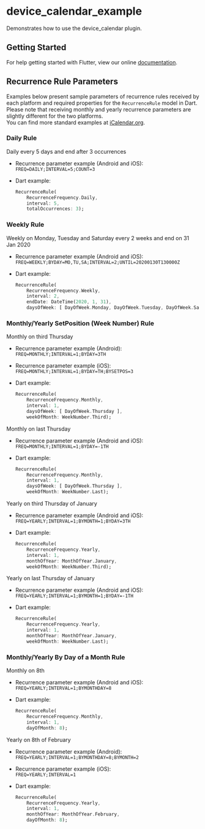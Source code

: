 # device_calendar_example

Demonstrates how to use the device_calendar plugin.

## Getting Started

For help getting started with Flutter, view our online
[documentation](https://flutter.io/).

## Recurrence Rule Parameters

Examples below present sample parameters of recurrence rules received by each platform and required properties for the `RecurrenceRule` model in Dart.\
Please note that receiving monthly and yearly recurrence parameters are slightly different for the two platforms.\
You can find more standard examples at [iCalendar.org](https://icalendar.org/iCalendar-RFC-5545/3-8-5-3-recurrence-rule.html).

### **Daily Rule**

Daily every 5 days and end after 3 occurrences

* Recurrence parameter example (Android and iOS):\
`FREQ=DAILY;INTERVAL=5;COUNT=3`
* Dart example:

    ```dart
    RecurrenceRule(
        RecurrenceFrequency.Daily,
        interval: 5,
        totalOccurrences: 3);
    ```

### **Weekly Rule**

Weekly on Monday, Tuesday and Saturday every 2 weeks and end on 31 Jan 2020

* Recurrence parameter example (Android and iOS):\
`FREQ=WEEKLY;BYDAY=MO,TU,SA;INTERVAL=2;UNTIL=20200130T130000Z`
* Dart example:

    ```dart
    RecurrenceRule(
        RecurrenceFrequency.Weekly,
        interval: 2,
        endDate: DateTime(2020, 1, 31),
        daysOfWeek: [ DayOfWeek.Monday, DayOfWeek.Tuesday, DayOfWeek.Saturday ]);
    ```

### **Monthly/Yearly SetPosition (Week Number) Rule**

Monthly on third Thursday

* Recurrence parameter example (Android):\
`FREQ=MONTHLY;INTERVAL=1;BYDAY=3TH`
* Recurrence parameter example (iOS):\
`FREQ=MONTHLY;INTERVAL=1;BYDAY=TH;BYSETPOS=3`
* Dart example:

    ```dart
    RecurrenceRule(
        RecurrenceFrequency.Monthly,
        interval: 1,
        daysOfWeek: [ DayOfWeek.Thursday ],
        weekOfMonth: WeekNumber.Third);
    ```

Monthly on last Thursday

* Recurrence parameter example (Android and iOS):\
`FREQ=MONTHLY;INTERVAL=1;BYDAY=-1TH`
* Dart example:

    ```dart
    RecurrenceRule(
        RecurrenceFrequency.Monthly,
        interval: 1,
        daysOfWeek: [ DayOfWeek.Thursday ],
        weekOfMonth: WeekNumber.Last);
    ```

Yearly on third Thursday of January

* Recurrence parameter example (Android and iOS):\
`FREQ=YEARLY;INTERVAL=1;BYMONTH=1;BYDAY=3TH`
* Dart example:

    ```dart
    RecurrenceRule(
        RecurrenceFrequency.Yearly,
        interval: 1,
        monthOfYear: MonthOfYear.January,
        weekOfMonth: WeekNumber.Third);
    ```

Yearly on last Thursday of January

* Recurrence parameter example (Android and iOS):\
`FREQ=YEARLY;INTERVAL=1;BYMONTH=1;BYDAY=-1TH`
* Dart example:

    ```dart
    RecurrenceRule(
        RecurrenceFrequency.Yearly,
        interval: 1,
        monthOfYear: MonthOfYear.January,
        weekOfMonth: WeekNumber.Last);
    ```

### **Monthly/Yearly By Day of a Month Rule**

Monthly on 8th

* Recurrence parameter example (Android and iOS):\
`FREQ=YEARLY;INTERVAL=1;BYMONTHDAY=8`
* Dart example:

    ```dart
    RecurrenceRule(
        RecurrenceFrequency.Monthly,
        interval: 1,
        dayOfMonth: 8);
    ```

Yearly on 8th of February

* Recurrence parameter example (Android):\
`FREQ=YEARLY;INTERVAL=1;BYMONTHDAY=8;BYMONTH=2`
* Recurrence parameter example (iOS):\
`FREQ=YEARLY;INTERVAL=1`
* Dart example:

    ```dart
    RecurrenceRule(
        RecurrenceFrequency.Yearly,
        interval: 1,
        monthOfYear: MonthOfYear.February,
        dayOfMonth: 8);
    ```
